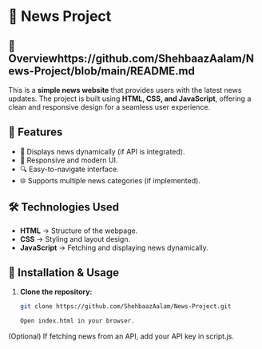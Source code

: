# 📰 News Project

## 📌 Overviewhttps://github.com/ShehbaazAalam/News-Project/blob/main/README.md
This is a **simple news website** that provides users with the latest news updates. The project is built using **HTML, CSS, and JavaScript**, offering a clean and responsive design for a seamless user experience.

## 🎯 Features
- 📢 Displays news dynamically (if API is integrated).  
- 🎨 Responsive and modern UI.  
- 🔍 Easy-to-navigate interface.  
- 🌐 Supports multiple news categories (if implemented).  

## 🛠️ Technologies Used
- **HTML** → Structure of the webpage.  
- **CSS** → Styling and layout design.  
- **JavaScript** → Fetching and displaying news dynamically.  

## 🚀 Installation & Usage
1. **Clone the repository:**
   ```sh
   git clone https://github.com/ShehbaazAalam/News-Project.git

   Open index.html in your browser.
(Optional) If fetching news from an API, add your API key in script.js.
